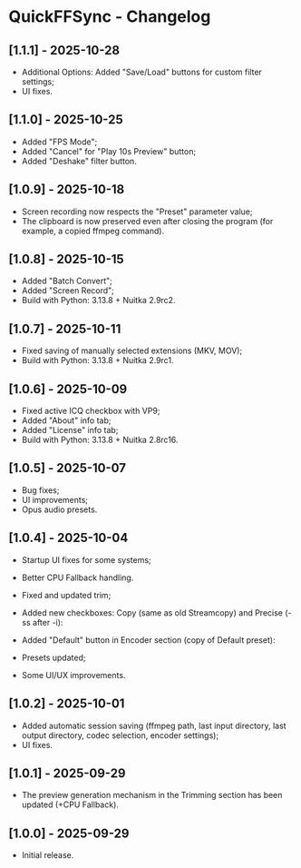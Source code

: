 # QuickFFSync - Changelog

## [1.1.1] - 2025-10-28
- Additional Options: Added "Save/Load" buttons for custom filter settings;
- UI fixes.

## [1.1.0] - 2025-10-25
- Added "FPS Mode";
- Added "Cancel" for "Play 10s Preview" button;
- Added "Deshake" filter button.

## [1.0.9] - 2025-10-18
- Screen recording now respects the "Preset" parameter value;
- The clipboard is now preserved even after closing the program (for example, a copied ffmpeg command).

## [1.0.8] - 2025-10-15
- Added "Batch Convert";
- Added "Screen Record";
- Build with Python: 3.13.8 + Nuitka 2.9rc2.

## [1.0.7] - 2025-10-11
- Fixed saving of manually selected extensions (MKV, MOV);
- Build with Python: 3.13.8 + Nuitka 2.9rc1.

## [1.0.6] - 2025-10-09
- Fixed active ICQ checkbox with VP9;
- Added "About" info tab;
- Added "License" info tab;
- Build with Python: 3.13.8 + Nuitka 2.8rc16.

## [1.0.5] - 2025-10-07
- Bug fixes;
- UI improvements;
- Opus audio presets.

## [1.0.4] - 2025-10-04
- Startup UI fixes for some systems;
- Better CPU Fallback handling.

- Fixed and updated trim;
- Added new checkboxes: Copy (same as old Streamcopy) and Precise (-ss after -i):
- Added "Default" button in Encoder section (copy of Default preset):
- Presets updated;
- Some UI/UX improvements.

## [1.0.2] - 2025-10-01
- Added automatic session saving (ffmpeg path, last input directory, last output directory, codec selection, encoder settings);
- UI fixes.

## [1.0.1] - 2025-09-29
- The preview generation mechanism in the Trimming section has been updated (+CPU Fallback).

## [1.0.0] - 2025-09-29
- Initial release.
